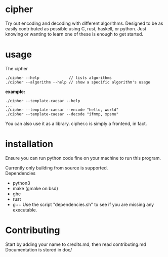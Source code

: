 # cipher
Try out encoding and decoding with different algorithms. Designed to be as easily contributed as possible using C, rust, haskell, or python. Just knowing or wanting to learn one of these is enough to get started.

# usage
The cipher 
```
./cipher --help             // lists algorithms
./cipher --algorithm --help // show a specific algorithm's usage
```
**example:**
```
./cipher --template-caesar --help
...
./cipher --template-caesar --encode "hello, world"
./cipher --template-caesar --decode "ifmmp, xpsmu"
```
You can also use it as a library. cipher.c is simply a frontend, in fact. 

# installation
Ensure you can run python code fine on your machine to run this program.

Currently only building from source is supported.  
Dependencies
- python3
- make (gmake on bsd)
- ghc
- rust
- g++
Use the script "dependencies.sh" to see if you are missing any executable.

# Contributing
Start by adding your name to credits.md, then read contributing.md 
Documentation is stored in doc/
